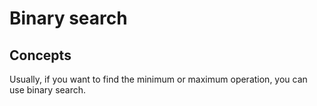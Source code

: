 # Binary search 

## Concepts

Usually, if you want to find the minimum or maximum operation, you can use binary search.